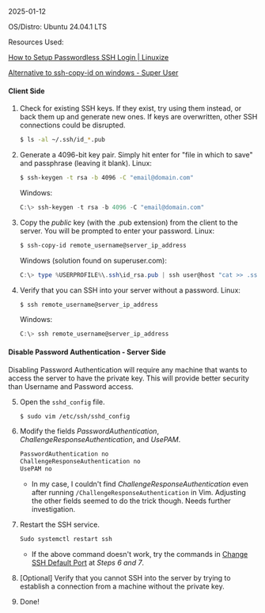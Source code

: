 2025-01-12

OS/Distro: Ubuntu 24.04.1 LTS

Resources Used:

[How to Setup Passwordless SSH Login | Linuxize](https://linuxize.com/post/how-to-setup-passwordless-ssh-login/)

[Alternative to ssh-copy-id on windows - Super User](https://superuser.com/a/1815968)

#### Client Side

1. Check for existing SSH keys. If they exist, try using them instead, or back them up and generate new ones. If keys are overwritten, other SSH connections could be disrupted.
   
   ```bash
   $ ls -al ~/.ssh/id_*.pub
   ```

2. Generate a 4096-bit key pair. Simply hit enter for "file in which to save" and passphrase (leaving it blank).
   Linux:
   
   ```bash
   $ ssh-keygen -t rsa -b 4096 -C "email@domain.com"
   ```
   
   Windows:
   
   ```powershell
   C:\> ssh-keygen -t rsa -b 4096 -C "email@domain.com"
   ```

3. Copy the _public_ key (with the .pub extension) from the client to the server. You will be prompted to enter your password.
   Linux:
   
   ```bash
   $ ssh-copy-id remote_username@server_ip_address
   ```
   
   Windows (solution found on superuser.com):
   
   ```powershell
   C:\> type %USERPROFILE%\.ssh\id_rsa.pub | ssh user@host "cat >> .ssh/authorized_keys"
   ```

4. Verify that you can SSH into your server without a password.
   Linux:
   
   ```bash
   $ ssh remote_username@server_ip_address
   ```
   
   Windows:
   
   ```powershell
   C:\> ssh remote_username@server_ip_address
   ```

#### Disable Password Authentication - Server Side

Disabling Password Authentication will require any machine that wants to access the server to have the private key. This will provide better security than Username and Password access.

5. Open the `sshd_config` file.
   
   ```bash
   $ sudo vim /etc/ssh/sshd_config
   ```

6. Modify the fields _PasswordAuthentication_, _ChallengeResponseAuthentication_, and _UsePAM_.
   
   ```bash
   PasswordAuthentication no
   ChallengeResponseAuthentication no
   UsePAM no
   ```
   
   - In my case, I couldn't find _ChallengeResponseAuthentication_ even after running `/ChallengeResponseAuthentication` in Vim. Adjusting the other fields seemed to do the trick though. Needs further investigation.

7. Restart the SSH service.
   
   ```bash
   Sudo systemctl restart ssh
   ```
   
   - If the above command doesn't work, try the commands in [Change SSH Default Port](/change-ssh-default-port.md) at _Steps 6 and 7_.

8. [Optional] Verify that you cannot SSH into the server by trying to establish a connection from a machine without the private key.

9. Done!
